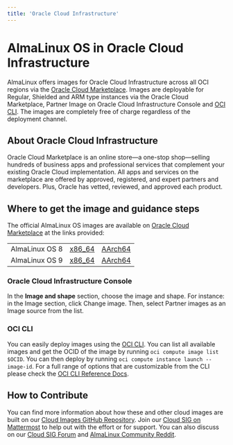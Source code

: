 ```yaml
---
title: 'Oracle Cloud Infrastructure'
---
```

# AlmaLinux OS in Oracle Cloud Infrastructure

AlmaLinux offers images for Oracle Cloud Infrastructure across all OCI regions via the [Oracle Cloud Marketplace](https://cloudmarketplace.oracle.com/marketplace/en_US/homeLinkPage). Images are deployable for Regular, Shielded and ARM type instances via the Oracle Cloud Marketplace, Partner Image on Oracle Cloud Infrastructure Console and [OCI CLI](https://docs.oracle.com/en-us/iaas/Content/API/Concepts/cliconcepts.htm). The images are completely free of charge regardless of the deployment channel.


## About Oracle Cloud Infrastructure
Oracle Cloud Marketplace is an online store—a one-stop shop—selling hundreds of business apps and professional services that complement your existing Oracle Cloud implementation.
All apps and services on the marketplace are offered by approved, registered, and expert partners and developers. Plus, Oracle has vetted, reviewed, and approved each product.

## Where to get the image and guidance steps

The official AlmaLinux OS images are available on [Oracle Cloud Marketplace](https://cloudmarketplace.oracle.com/marketplace/en_US/partners/125035508) at the links provided:


<table align="center">
    <tr>
        <td align="center">AlmaLinux OS 8</td>
        <td align="center"><a href="https://cloudmarketplace.oracle.com/marketplace/en_US/adf.task-flow?tabName=O&adf.tfDoc=%2FWEB-INF%2Ftaskflow%2Fadhtf.xml&application_id=125544666&adf.tfId=adhtf">x86_64</a></td>
        <td align="center"><a href="https://cloudmarketplace.oracle.com/marketplace/en_US/adf.task-flow?tabName=O&adf.tfDoc=%2FWEB-INF%2Ftaskflow%2Fadhtf.xml&application_id=125567282&adf.tfId=adhtf">AArch64</a></td>
    </tr>
    <tr>
        <td align="center">AlmaLinux OS 9</td>
        <td align="center"><a href="https://cloudmarketplace.oracle.com/marketplace/en_US/adf.task-flow?tabName=O&adf.tfDoc=%2FWEB-INF%2Ftaskflow%2Fadhtf.xml&application_id=127985411&adf.tfId=adhtf">x86_64</a></td>
        <td align="center"><a href="https://cloudmarketplace.oracle.com/marketplace/en_US/adf.task-flow?tabName=O&adf.tfDoc=%2FWEB-INF%2Ftaskflow%2Fadhtf.xml&application_id=127985893&adf.tfId=adhtf">AArch64</a></td>
    </tr>
</table>

### Oracle Cloud Infrastructure Console
In the **Image and shape** section, choose the image and shape. For instance: in the Image section, click Change image. Then, select Partner images as an Image source from the list.

### OCI CLI
You can easily deploy images using the [OCI CLI](https://docs.oracle.com/en-us/iaas/Content/API/Concepts/cliconcepts.htm). You can list all available images and get the OCID of the image by running `oci compute image list $OCID`. You can then deploy by running `oci compute instance launch --image-id`. For a full range of options that are customizable from the CLI please check the [OCI CLI Reference Docs](https://docs.oracle.com/en-us/iaas/tools/oci-cli/latest/oci_cli_docs/index.html).

## How to Contribute
You can find more information about how these and other cloud images are built on our [Cloud Images GitHub Repository](https://github.com/AlmaLinux/cloud-images). Join our [Cloud SIG on Mattermost](https://chat.almalinux.org/almalinux/channels/sigcloud) to help out with the effort or for support. You can also discuss on our [Cloud SIG Forum](https://almalinux.discourse.group/c/sigs/cloud-sig/10) and [AlmaLinux Community Reddit](https://www.reddit.com/r/AlmaLinux).
